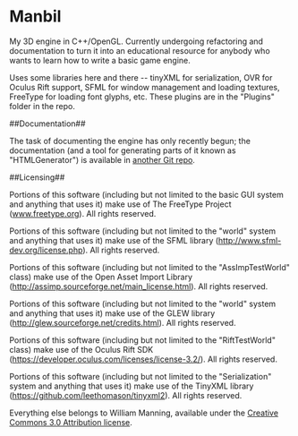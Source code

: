Manbil
======


My 3D engine in C++/OpenGL. Currently undergoing refactoring and documentation to turn it into an educational resource for anybody who wants to learn how to write a basic game engine.

Uses some libraries here and there -- tinyXML for serialization, OVR for Oculus Rift support, SFML for window management and loading textures, FreeType for loading font glyphs, etc. These plugins are in the "Plugins" folder in the repo.

##Documentation##

The task of documenting the engine has only recently begun; the documentation (and a tool for generating parts of it known as "HTMLGenerator") is available in [another Git repo](https://github.com/heyx3/ManbilDocumentation/commits?author=heyx3).

##Licensing##

Portions of this software (including but not limited to the basic GUI system and anything that uses it) make use of The FreeType Project (www.freetype.org). All rights reserved.
    
Portions of this software (including but not limited to the "world" system and anything that uses it) make use of the SFML library (http://www.sfml-dev.org/license.php). All rights reserved.

Portions of this software (including but not limited to the "AssImpTestWorld" class) make use of the Open Asset Import Library (http://assimp.sourceforge.net/main_license.html).  All rights reserved.

Portions of this software (including but not limited to the "world" system and anything that uses it) make use of the GLEW library (http://glew.sourceforge.net/credits.html). All rights reserved.

Portions of this software (including but not limited to the "RiftTestWorld" class) make use of the Oculus Rift SDK (https://developer.oculus.com/licenses/license-3.2/). All rights reserved.

Portions of this software (including but not limited to the "Serialization" system and anything that uses it) make use of the TinyXML library (https://github.com/leethomason/tinyxml2). All rights reserved.

Everything else belongs to William Manning, available under the [Creative Commons 3.0 Attribution license](https://creativecommons.org/licenses/by/3.0/us/).
